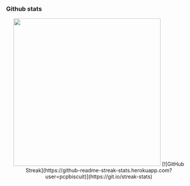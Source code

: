 ### Github stats

<p align="center">
  <img src="https://github-readme-stats.vercel.app/api?username=pcpbiscuit&show_icons=true&theme=onedark" width="400">
  [![GitHub Streak](https://github-readme-streak-stats.herokuapp.com?user=pcpbiscuit)](https://git.io/streak-stats)
</p>
